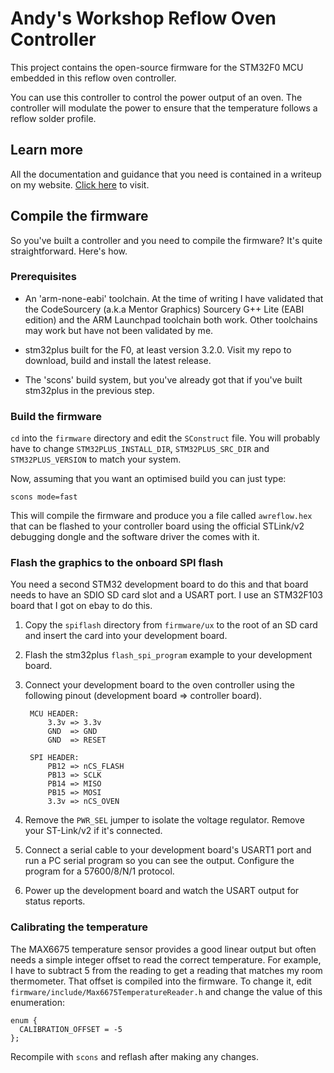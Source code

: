 # Andy's Workshop Reflow Oven Controller

This project contains the open-source firmware for the STM32F0 MCU embedded in this reflow oven controller.

You can use this controller to control the power output of an oven. The controller will modulate the power to ensure that the temperature follows a reflow solder profile.

## Learn more

All the documentation and guidance that you need is contained in a writeup on my website. [Click here](http://www.andybrown.me.uk) to visit.

## Compile the firmware

So you've built a controller and you need to compile the firmware? It's quite straightforward. Here's how.

### Prerequisites

* An 'arm-none-eabi' toolchain. At the time of writing I have validated that the CodeSourcery (a.k.a Mentor Graphics) Sourcery G++ Lite (EABI edition) and the ARM Launchpad toolchain both work. Other toolchains may work but have not been validated by me.

* stm32plus built for the F0, at least version 3.2.0. Visit my repo to download, build and install the latest release.

* The 'scons' build system, but you've already got that if you've built stm32plus in the previous step.

### Build the firmware

`cd` into the `firmware` directory and edit the `SConstruct` file. You will probably have to change `STM32PLUS_INSTALL_DIR`, `STM32PLUS_SRC_DIR` and `STM32PLUS_VERSION` to match your system.

Now, assuming that you want an optimised build you can just type:

`scons mode=fast`

This will compile the firmware and produce you a file called `awreflow.hex` that can be flashed to your controller board using the official STLink/v2 debugging dongle and the software driver the comes with it.

### Flash the graphics to the onboard SPI flash

You need a second STM32 development board to do this and that board needs to have an SDIO SD card slot and a USART port. I use an STM32F103 board that I got on ebay to do this.

1. Copy the `spiflash` directory from `firmware/ux` to the root of an SD card and insert the card into your development board.

2. Flash the stm32plus `flash_spi_program` example to your development board.

3. Connect your development board to the oven controller using the following pinout (development board => controller board).

		MCU HEADER:
			3.3v => 3.3v
			GND  => GND
			GND  => RESET
		
		SPI HEADER:
			PB12 => nCS_FLASH
			PB13 => SCLK
			PB14 => MISO
			PB15 => MOSI
			3.3v => nCS_OVEN

4. Remove the `PWR_SEL` jumper to isolate the voltage regulator. Remove your ST-Link/v2 if it's connected.

5. Connect a serial cable to your development board's USART1 port and run a PC serial program so you can see the output. Configure the program for a 57600/8/N/1 protocol.

6. Power up the development board and watch the USART output for status reports.

### Calibrating the temperature

The MAX6675 temperature sensor provides a good linear output but often needs a simple integer offset to read the correct temperature. For example, I have to subtract 5 from the reading to get a reading that matches my room thermometer. That offset is compiled into the firmware. To change it, edit `firmware/include/Max6675TemperatureReader.h` and change the value of this enumeration:

	enum {
      CALIBRATION_OFFSET = -5
    };

Recompile with `scons` and reflash after making any changes.
